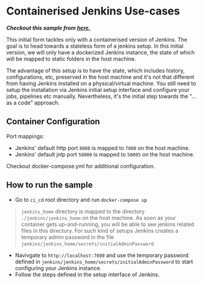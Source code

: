 # Containerised Jenkins Use-cases
**_Checkout this sample from [here.](https://github.com/entrofi/oyunbahcesi/tree/jenkins_as_code_0.0.1)_**

This initial form tackles only with a containerised version of Jenkins. The goal is to head towards a stateless form of a jenkins setup. In this initial version, we will only have a dockerized Jenkins instance, the state of which will be mapped to static folders in the host machine.

The advantage of this setup is to have the state, which includes history, configurations, etc,  preserved in the host machine and it's not that different from having Jenkins installed on a physical/virtual machine. You still need to setup the installation via Jenkins initial setup interface and configure your jobs, pipelines etc manually.  Nevertheless, it's the initial step towards the "... as a code" approach. 

## Container Configuration
Port mappings:
* Jenkins' default http port `8080` is mapped to `7080` on the host machine. 
* Jenkins' default jnlp port `50000` is mapped to `50005` on the host machine.  

Checkout docker-compose.yml for additional configuration. 


## How to run the sample
* Go to `ci_cd` root directory and run `docker-compose up`
> `jenkins_home` directory is mapped to the directory `./jenkins/jenkins_home` on the host machine. As soon as your container gets up-and-running, you will be able to see jenkins related files in this directory. For such kind of setups Jenkins creates a temporary admin password in the file `jenkins/jenkins_home/secrets/initialAdminPassword`. 
* Navivgate to `http://localhost:7080` and use the temporary password defined in `jenkins/jenkins_home/secrets/initialAdminPassword` to start configuring your Jenkins instance. 
* Follow the steps defined in the setup interface of Jenkins. 

